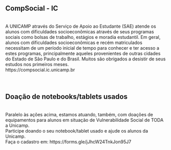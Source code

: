 <h2>CompSocial - IC</h2><br>
A UNICAMP através do Serviço de Apoio ao Estudante (SAE) atende os alunos com 
dificuldades socioeconômicas através de seus programas sociais como bolsas de 
trabalho, estágios e moradia estudantil. Em geral, alunos com dificuldades
socioeconômicas e recém matriculados necessitam de um período inicial de tempo 
para conhecer e ter acesso a estes programas, principalmente aqueles provenientes
de outras cidades do Estado de São Paulo e do Brasil. Muitos são obrigados a desistir
de seus estudos nos primeiros meses.<br>
https://compsocial.ic.unicamp.br <br>
<br>
<br>
<h2>Doação de notebooks/tablets usados</h2><br>
Paralelo às ações acima, estamos atuando, também, com doações de equipamentos
para alunos em situação de Vulnerabilidade Social de TODA a Unicamp.<br>
Participe doando o seu notebook/tablet usado e ajude os alunos da Unicamp.<br>
Faça o cadastro em: https://forms.gle/jJhcW24TnkJon95J7 <br>
